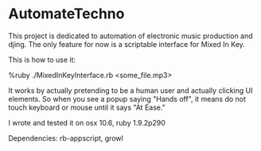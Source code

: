 AutomateTechno
==============
This project is dedicated to automation of electronic music production and djing.  The only feature for now is a scriptable interface for Mixed In Key.

This is how to use it:

%ruby ./MixedInKeyInterface.rb <some_file.mp3>

It works by actually pretending to be a human user and actually clicking UI elements. So when you see a popup saying "Hands off", it means do not touch keyboard or mouse until it says "At Ease."

I wrote and tested it on osx 10.6, ruby 1.9.2p290 

Dependencies: rb-appscript, growl
